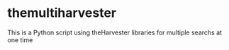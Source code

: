 # themultiharvester
This is a Python script using theHarvester libraries for multiple searchs at one time
